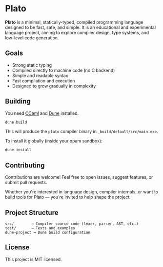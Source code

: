 # Plato

**Plato** is a minimal, statically-typed, compiled programming language designed to be fast, safe, and simple. It is an educational and experimental language project, aiming to explore compiler design, type systems, and low-level code generation.

## Goals

- Strong static typing
- Compiled directly to machine code (no C backend)
- Simple and readable syntax
- Fast compilation and execution
- Designed to grow gradually in complexity

## Building

You need [OCaml](https://ocaml.org) and [Dune](https://dune.build) installed.

```sh
dune build
```

This will produce the `plato` compiler binary in `_build/default/src/main.exe`.

To install it globally (inside your opam sandbox):

```sh
dune install
```

## Contributing

Contributions are welcome! Feel free to open issues, suggest features, or submit pull requests.

Whether you're interested in language design, compiler internals, or want to build tools for Plato — you're invited to help shape the project.

## Project Structure

```
src/        → Compiler source code (lexer, parser, AST, etc.)
test/       → Tests and examples
dune-project → Dune build configuration
```

## License

This project is MIT licensed.
